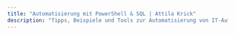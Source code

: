 ```yaml
---
title: "Automatisierung mit PowerShell & SQL | Attila Krick"
description: "Tipps, Beispiele und Tools zur Automatisierung von IT-Aufgaben mit PowerShell, .NET und SQL."
---
```

